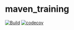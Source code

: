 # maven_training
[![Build](https://github.com/didie1/maven_training/actions/workflows/build.yml/badge.svg)](https://github.com/didie1/maven_training/actions/workflows/build.yml)
[![codecov](https://codecov.io/gh/didie1/maven_training/branch/main/graph/badge.svg?token=G0EHxAJ9ih)](https://codecov.io/gh/didie1/maven_training)
